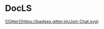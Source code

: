 # DocLS
[![Gitter](https://badges.gitter.im/Join Chat.svg)](https://gitter.im/Kaltia/DocLS?utm_source=badge&utm_medium=badge&utm_campaign=pr-badge&utm_content=badge)